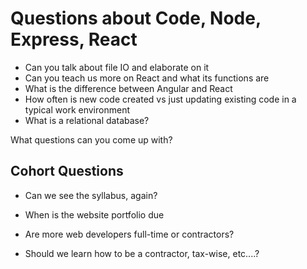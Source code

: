 # Questions about Code, Node, Express, React

- Can you talk about file IO and elaborate on it
- Can you teach us more on React and what its functions are
- What is the difference between Angular and React
- How often is new code created vs just updating existing code in a typical work environment
- What is a relational database?


What questions can you come up with?

## Cohort Questions

- Can we see the syllabus, again?
- When is the website portfolio due

- Are more web developers full-time or contractors?
- Should we learn how to be a contractor, tax-wise, etc....?

